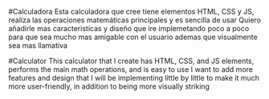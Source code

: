 #Calculadora
Esta calculadora que cree tiene elementos HTML, CSS y JS, realiza las operaciones matemáticas principales y es sencilla de usar
Quiero añadirle mas caracteristicas y diseño que ire implemetando poco a poco para que sea mucho mas amigable con el usuario ademas que visualmente sea mas llamativa

#Calculator
This calculator that I create has HTML, CSS, and JS elements, performs the main math operations, and is easy to use
I want to add more features and design that I will be implementing little by little to make it much more user-friendly, in addition to being more visually striking
